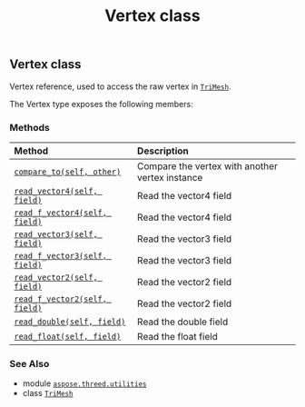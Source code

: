 ﻿---
title: Vertex class
second_title: Aspose.3D for Python via .NET API References
description: 
type: docs
weight: 200
url: /python-net/aspose.threed.utilities/vertex/
is_root: false
---

## Vertex class

Vertex reference, used to access the raw vertex in [`TriMesh`](/3d/python-net/aspose.threed.entities/trimesh).



The Vertex type exposes the following members:

### Methods
| Method | Description |
| :- | :- |
| [`compare_to(self, other)`](/3d/python-net/aspose.threed.utilities/vertex/compare_to/#aspose.threed.utilities.vertex) | Compare the vertex with another vertex instance |
| [`read_vector4(self, field)`](/3d/python-net/aspose.threed.utilities/vertex/read_vector4/#aspose.threed.utilities.vertexfield) | Read the vector4 field |
| [`read_f_vector4(self, field)`](/3d/python-net/aspose.threed.utilities/vertex/read_f_vector4/#aspose.threed.utilities.vertexfield) | Read the vector4 field |
| [`read_vector3(self, field)`](/3d/python-net/aspose.threed.utilities/vertex/read_vector3/#aspose.threed.utilities.vertexfield) | Read the vector3 field |
| [`read_f_vector3(self, field)`](/3d/python-net/aspose.threed.utilities/vertex/read_f_vector3/#aspose.threed.utilities.vertexfield) | Read the vector3 field |
| [`read_vector2(self, field)`](/3d/python-net/aspose.threed.utilities/vertex/read_vector2/#aspose.threed.utilities.vertexfield) | Read the vector2 field |
| [`read_f_vector2(self, field)`](/3d/python-net/aspose.threed.utilities/vertex/read_f_vector2/#aspose.threed.utilities.vertexfield) | Read the vector2 field |
| [`read_double(self, field)`](/3d/python-net/aspose.threed.utilities/vertex/read_double/#aspose.threed.utilities.vertexfield) | Read the double field |
| [`read_float(self, field)`](/3d/python-net/aspose.threed.utilities/vertex/read_float/#aspose.threed.utilities.vertexfield) | Read the float field |



### See Also
* module [`aspose.threed.utilities`](..)
* class [`TriMesh`](/3d/python-net/aspose.threed.entities/trimesh)
